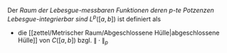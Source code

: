 Der *Raum der Lebesgue-messbaren Funktionen deren $p$-te Potzenzen Lebesgue-integrierbar sind* $L^p([a, b])$ ist definiert als
- die [[zettel/Metrischer Raum/Abgeschlossene Hülle|abgeschlossene Hülle]] von $C([a, b])$ bzgl. $\| \cdot \|_p$